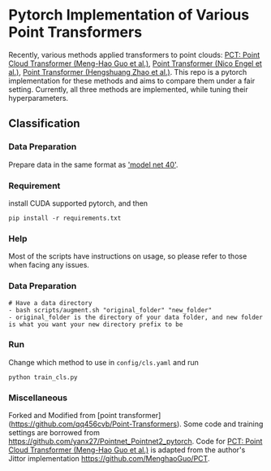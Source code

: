 # Pytorch Implementation of Various Point Transformers

Recently, various methods applied transformers to point clouds: [PCT: Point Cloud Transformer (Meng-Hao Guo et al.)](https://arxiv.org/abs/2012.09688), [Point Transformer (Nico Engel et al.)](https://arxiv.org/abs/2011.00931), [Point Transformer (Hengshuang Zhao et al.)](https://arxiv.org/abs/2012.09164). This repo is a pytorch implementation for these methods and aims to compare them under a fair setting. Currently, all three methods are implemented, while tuning their hyperparameters.


## Classification
### Data Preparation
Prepare data in the same format as ['model net 40'](https://shapenet.cs.stanford.edu/media/modelnet40_normal_resampled.zip).

### Requirement
install CUDA supported pytorch, and then 
```
pip install -r requirements.txt
```
### Help
Most of the scripts have instructions on usage, so please refer to those when facing any issues.

### Data Preparation
```
# Have a data directory
- bash scripts/augment.sh "original_folder" "new_folder"
- original_folder is the directory of your data folder, and new folder is what you want your new directory prefix to be
```
### Run
Change which method to use in `config/cls.yaml` and run
```
python train_cls.py
```

### Miscellaneous

Forked and Modified from [point transformer] (https://github.com/qq456cvb/Point-Transformers).
Some code and training settings are borrowed from https://github.com/yanx27/Pointnet_Pointnet2_pytorch.
Code for [PCT: Point Cloud Transformer (Meng-Hao Guo et al.)](https://arxiv.org/abs/2012.09688) is adapted from the author's Jittor implementation https://github.com/MenghaoGuo/PCT.

